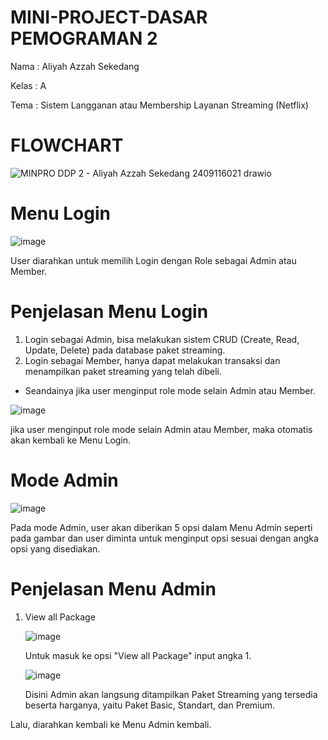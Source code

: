 # MINI-PROJECT-DASAR PEMOGRAMAN 2
Nama : Aliyah Azzah Sekedang

Kelas : A

Tema : Sistem Langganan atau Membership Layanan Streaming (Netflix)

# FLOWCHART
![MINPRO DDP 2 - Aliyah Azzah Sekedang 2409116021 drawio](https://github.com/user-attachments/assets/9d79c567-549a-48ec-b7b4-291bb83b0c71)

# Menu Login
![image](https://github.com/user-attachments/assets/3fc3af5e-9dfc-43a4-98b0-2210ce9d580b)

User diarahkan untuk memilih Login dengan Role sebagai Admin atau Member.

# Penjelasan Menu Login
1) Login sebagai Admin, bisa melakukan sistem CRUD (Create, Read, Update, Delete) pada database paket streaming.
2) Login sebagai Member, hanya dapat melakukan transaksi dan menampilkan paket streaming yang telah dibeli.

- Seandainya jika user menginput role mode selain Admin atau Member.

![image](https://github.com/user-attachments/assets/99623b73-0a20-4cc8-b584-a5bfb1edfaac)

jika user menginput role mode selain Admin atau Member, maka otomatis akan kembali ke Menu Login.

# Mode Admin

![image](https://github.com/user-attachments/assets/f45dadc6-1686-453b-9ffc-0ee2fedf2f8f)

Pada mode Admin, user akan diberikan 5 opsi dalam Menu Admin seperti pada gambar dan user diminta untuk menginput opsi sesuai dengan angka opsi yang disediakan.

# Penjelasan Menu Admin
1) View all Package

   ![image](https://github.com/user-attachments/assets/745c6dc3-7af4-4e53-a8c6-f72ff080c8a0)

   Untuk masuk ke opsi "View all Package" input angka 1.

   ![image](https://github.com/user-attachments/assets/896d4c13-2c8f-49b1-8457-0af783300b1c)

   Disini Admin akan langsung ditampilkan Paket Streaming yang tersedia beserta harganya, yaitu Paket Basic, Standart, dan Premium.

Lalu, diarahkan kembali ke Menu Admin kembali.




